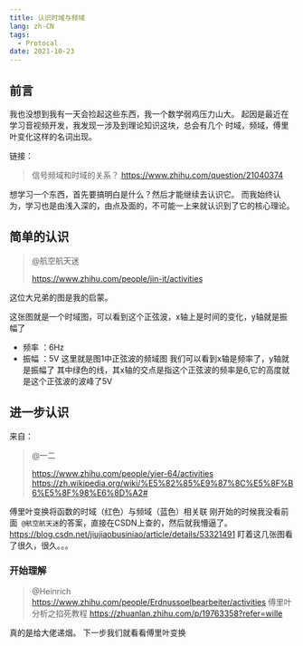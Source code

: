 ```yaml
---
title: 认识时域与频域
lang: zh-CN
tags:
  - Protocal
date: 2021-10-23  
---
```


## 前言

我也没想到我有一天会捡起这些东西，我一个数学弱鸡压力山大。
起因是最近在学习音视频开发，我发现一涉及到理论知识这块，总会有几个 时域，频域，傅里叶变化这样的名词出现。

<!-- more -->

链接：

> 信号频域和时域的关系？
> https://www.zhihu.com/question/21040374

想学习一个东西，首先要搞明白是什么？然后才能继续去认识它。
而我始终认为，学习也是由浅入深的，由点及面的，不可能一上来就认识到了它的核心理论。

## 简单的认识

> @航空航天迷 
> 
> https://www.zhihu.com/people/jin-it/activities

这位大兄弟的图是我的启蒙。

这张图就是一个时域图，可以看到这个正弦波，x轴上是时间的变化，y轴就是振幅了

- 频率 ：6Hz
- 振幅 ：5V
  这里就是图1中正弦波的频域图
  我们可以看到x轴是频率了，y轴就是振幅了
  其中绿色的线，其x轴的交点是指这个正弦波的频率是6,它的高度就是这个正弦波的波峰了5V

## 进一步认识

来自：

> @一二
> 
> https://www.zhihu.com/people/yier-64/activities
> https://zh.wikipedia.org/wiki/%E5%82%85%E9%87%8C%E5%8F%B6%E5%8F%98%E6%8D%A2#

傅里叶变换将函数的时域（红色）与频域（蓝色）相关联
刚开始的时候我没看前面` @航空航天迷`的答案，直接在CSDN上查的，然后就我懵逼了。
https://blog.csdn.net/jiujiaobusiniao/article/details/53321491
盯着这几张图看了很久，很久。。。

### 开始理解

> @Heinrich
> https://www.zhihu.com/people/Erdnussoelbearbeiter/activities
> 傅里叶分析之掐死教程
> https://zhuanlan.zhihu.com/p/19763358?refer=wille

真的是给大佬递烟。
下一步我们就看看傅里叶变换
